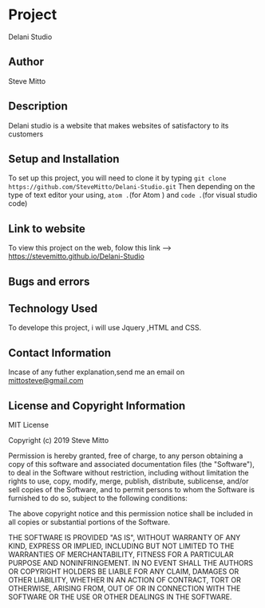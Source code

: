 # Project
Delani Studio

## Author
Steve Mitto

## Description
Delani studio is a website that makes websites of satisfactory to its customers

## Setup and Installation
To set up this project, you will need to clone it by typing `git clone https://github.com/SteveMitto/Delani-Studio.git`
Then depending on the type of text editor your using, `atom .`(for Atom ) and `code .`(for visual studio code)

## Link to website
To view this project on the web, folow this link -->  https://stevemitto.github.io/Delani-Studio

## Bugs and errors

## Technology Used
To develope this project, i will use Jquery ,HTML and CSS.

## Contact Information
Incase of any futher explanation,send me an email on mittosteve@gmail.com

## License and Copyright Information
MIT License

Copyright (c) 2019 Steve Mitto

Permission is hereby granted, free of charge, to any person obtaining a copy of this software and associated documentation files (the "Software"), to deal in the Software without restriction, including without limitation the rights to use, copy, modify, merge, publish, distribute, sublicense, and/or sell copies of the Software, and to permit persons to whom the Software is furnished to do so, subject to the following conditions:

The above copyright notice and this permission notice shall be included in all copies or substantial portions of the Software.

THE SOFTWARE IS PROVIDED "AS IS", WITHOUT WARRANTY OF ANY KIND, EXPRESS OR IMPLIED, INCLUDING BUT NOT LIMITED TO THE WARRANTIES OF MERCHANTABILITY, FITNESS FOR A PARTICULAR PURPOSE AND NONINFRINGEMENT. IN NO EVENT SHALL THE AUTHORS OR COPYRIGHT HOLDERS BE LIABLE FOR ANY CLAIM, DAMAGES OR OTHER LIABILITY, WHETHER IN AN ACTION OF CONTRACT, TORT OR OTHERWISE, ARISING FROM, OUT OF OR IN CONNECTION WITH THE SOFTWARE OR THE USE OR OTHER DEALINGS IN THE SOFTWARE.
